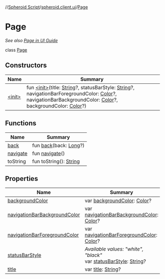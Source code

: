 //[Spheroid Script](../../index.md)/[spheroid.client.ui](../index.md)/[Page](index.md)



# Page  
 <i>See also [Page in UI Guide](/docs/ui/page.md)</i>  
  
class [Page](index.md)   


## Constructors  
  
|  Name|  Summary| 
|---|---|
| [&lt;init&gt;](-init-.md)|  fun [&lt;init&gt;](-init-.md)(title: [String](../../spheroid/-string/index.md)?, statusBarStyle: [String](../../spheroid/-string/index.md)?, navigationBarForegroundColor: [Color](../-color/index.md)?, navigationBarBackgroundColor: [Color](../-color/index.md)?, backgroundColor: [Color](../-color/index.md)?)   <br>


## Functions  
  
|  Name|  Summary| 
|---|---|
| [back](back.md)| fun [back](back.md)(back: [Long](../../spheroid/-long/index.md)?)  <br>
| [navigate](navigate.md)| fun [navigate](navigate.md)()  <br>
| toString| fun toString(): [String](../../spheroid/-string/index.md)  <br>


## Properties  
  
|  Name|  Summary| 
|---|---|
| [backgroundColor](index.md#spheroid.client.ui/Page/backgroundColor/#/PointingToDeclaration/)|  var [backgroundColor](index.md#spheroid.client.ui/Page/backgroundColor/#/PointingToDeclaration/): [Color](../-color/index.md)?   <br>
| [navigationBarBackgroundColor](index.md#spheroid.client.ui/Page/navigationBarBackgroundColor/#/PointingToDeclaration/)|  var [navigationBarBackgroundColor](index.md#spheroid.client.ui/Page/navigationBarBackgroundColor/#/PointingToDeclaration/): [Color](../-color/index.md)?   <br>
| [navigationBarForegroundColor](index.md#spheroid.client.ui/Page/navigationBarForegroundColor/#/PointingToDeclaration/)|  var [navigationBarForegroundColor](index.md#spheroid.client.ui/Page/navigationBarForegroundColor/#/PointingToDeclaration/): [Color](../-color/index.md)?   <br>
| [statusBarStyle](index.md#spheroid.client.ui/Page/statusBarStyle/#/PointingToDeclaration/)|  *Available values: "white", "black"*<br>var [statusBarStyle](index.md#spheroid.client.ui/Page/statusBarStyle/#/PointingToDeclaration/): [String](../../spheroid/-string/index.md)?   <br>
| [title](index.md#spheroid.client.ui/Page/title/#/PointingToDeclaration/)|  var [title](index.md#spheroid.client.ui/Page/title/#/PointingToDeclaration/): [String](../../spheroid/-string/index.md)?   <br>

